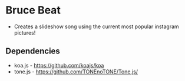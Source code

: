 Bruce Beat
==========

* Creates a slideshow song using the current most popular instagram pictures!

## Dependencies
* koa.js - https://github.com/koajs/koa
* tone.js - https://github.com/TONEnoTONE/Tone.js/

